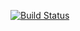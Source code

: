 [![Build Status](https://dev.azure.com/Reza-Pty-Ltd/DevProject/_apis/build/status%2FReza-Pty-Ltd-GitHub.GitApp?branchName=main)](https://dev.azure.com/Reza-Pty-Ltd/DevProject/_build/latest?definitionId=4&branchName=main)
